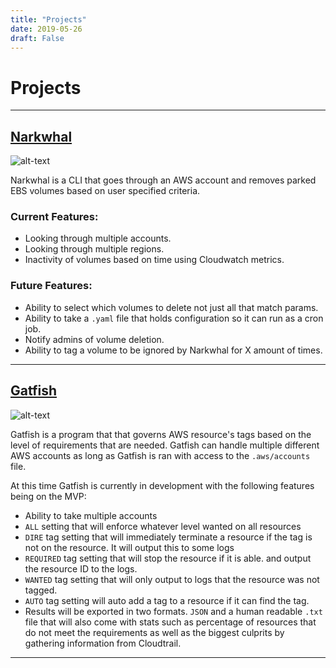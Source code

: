 ```yaml
---
title: "Projects"
date: 2019-05-26
draft: False
---
```


# Projects
___

## [Narkwhal](https://github.com/alexMcosta/narkwhal)

![alt-text](https://i.pinimg.com/originals/74/68/f1/7468f1d665e551fad8eac0c9f97977e3.jpg)

Narkwhal is a CLI that goes through an AWS account and removes parked EBS volumes based on user specified criteria. 

### Current Features:

- Looking through multiple accounts.
- Looking through multiple regions.
- Inactivity of volumes based on time using Cloudwatch metrics.

### Future Features:
- Ability to select which volumes to delete not just all that match params.
- Ability to take a `.yaml` file that holds configuration so it can run as a cron job.
- Notify admins of volume deletion.
- Ability to tag a volume to be ignored by Narkwhal for X amount of times.

___

## [Gatfish](https://github.com/alexMcosta/gatfish)

![alt-text](https://cdn.drawception.com/images/panels/2015/1-5/PChhFFR6ym-8.png)

Gatfish is a program that that governs AWS resource's tags based on the level of requirements that are needed. Gatfish can handle multiple different AWS accounts as long as Gatfish is ran with access to the `.aws/accounts` file.

At this time Gatfish is currently in development with the following features being on the MVP:

- Ability to take multiple accounts
- `ALL` setting that will enforce whatever level wanted on all resources
- `DIRE` tag setting that will immediately terminate a resource if the tag is not on the resource. It will output this to some logs
- `REQUIRED` tag setting that will stop the resource if it is able. and output the resource ID to the logs.
- `WANTED` tag setting that will only output to logs that the resource was not tagged.
- `AUTO` tag setting will auto add a tag to a resource if it can find the tag.
- Results will be exported in two formats. `JSON` and a human readable `.txt` file that will also come with stats such as percentage of resources that do not meet the requirements as well as the biggest culprits by gathering information from Cloudtrail. 

___